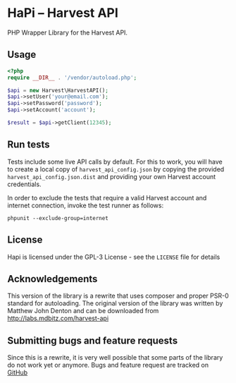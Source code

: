 HaPi – Harvest API
==================

PHP Wrapper Library for the Harvest API.

Usage
-----

```php
<?php
require __DIR__ . '/vendor/autoload.php';

$api = new Harvest\HarvestAPI();
$api->setUser('your@email.com');
$api->setPassword('password');
$api->setAccount('account');

$result = $api->getClient(12345);
```

Run tests
---------

Tests include some live API calls by default. For this to work, you will have to create a local copy of
```harvest_api_config.json``` by copying the provided ```harvest_api_config.json.dist``` and providing your own
Harvest account credentials.

In order to exclude the tests that require a valid Harvest account and internet connection, invoke the test runner
as follows:

    phpunit --exclude-group=internet

License
-------

Hapi is licensed under the GPL-3 License - see the `LICENSE` file for details

Acknowledgements
----------------

This version of the library is a rewrite that uses composer and proper PSR-0 standard
for autoloading. The original version of the library was written by Matthew John Denton
and can be downloaded from http://labs.mdbitz.com/harvest-api

Submitting bugs and feature requests
------------------------------------

Since this is a rewrite, it is very well possible that some parts of the library
do not work yet or anymore. Bugs and feature request are tracked on [GitHub](https://github.com/gridonic/hapi/issues)
